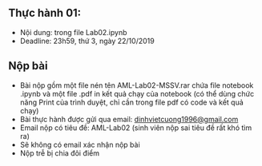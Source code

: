 ## Thực hành 01:
- Nội dung: trong file Lab02.ipynb
- Deadline: 23h59, thứ 3, ngày 22/10/2019

## Nộp bài
- Bài nộp gồm một file nén tên AML-Lab02-MSSV.rar chứa file notebook .ipynb và một file .pdf in kết quả chạy của notebook (có thể dùng chức năng Print của trình duyệt, chỉ cần trong file pdf có code và kết quả chạy)
- Bài thực hành được gửi qua email: dinhvietcuong1996@gmail.com
- Email nộp có tiêu đề: AML-Lab02 (sinh viên nộp sai tiêu đề rất khó tìm ra)
- Sẽ không có email xác nhận nộp bài
- Nộp trễ bị chia đôi điểm
